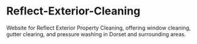 # Reflect-Exterior-Cleaning
Website for Reflect Exterior Property Cleaning, offering window cleaning, gutter clearing, and pressure washing in Dorset and surrounding areas.
